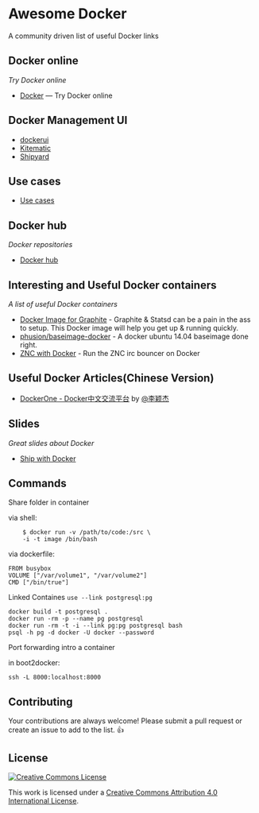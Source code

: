 Awesome Docker
==============

A community driven list of useful Docker links


## Docker online

*Try Docker online*

* [Docker](https://www.docker.com/tryit/) — Try Docker online

## Docker Management UI

* [dockerui](https://github.com/crosbymichael/dockerui)
* [Kitematic](https://kitematic.com/)
* [Shipyard](http://shipyard-project.com/)


## Use cases

* [Use cases](https://www.docker.com/resources/usecases/) 


## Docker hub

*Docker repositories*

* [Docker hub](https://registry.hub.docker.com/)


## Interesting and Useful Docker containers

*A list of useful Docker containers* 

* [Docker Image for Graphite](https://github.com/hopsoft/docker-graphite-statsd) - Graphite & Statsd can be a pain in the ass to setup. This Docker image will help you get up & running quickly.
* [phusion/baseimage-docker](http://phusion.github.io/baseimage-docker/) - A docker ubuntu 14.04 baseimage done right.
* [ZNC with Docker](https://github.com/shykes/docker-znc) - Run the ZNC irc bouncer on Docker 

## Useful Docker Articles(Chinese Version)

* [DockerOne - Docker中文交流平台](http://dockerone.com/) by [@李颖杰](http://dockerone.com/people/%E6%9D%8E%E9%A2%96%E6%9D%B0)

## Slides

*Great slides about Docker*

* [Ship with Docker](https://speakerdeck.com/slok/ship-it-with-docker)

## Commands

Share folder in container

via shell:
```shell
    $ docker run -v /path/to/code:/src \
    -i -t image /bin/bash
```
via dockerfile:

    FROM busybox
    VOLUME ["/var/volume1", "/var/volume2"]
    CMD ["/bin/true"]
    
Linked Containes
`use --link postgresql:pg`

    docker build -t postgresql .
    docker run -rm -p --name pg postgresql
    docker run -rm -t -i --link pg:pg postgresql bash
    psql -h pg -d docker -U docker --password

Port forwarding intro a container

in boot2docker:

    ssh -L 8000:localhost:8000
    
    

## Contributing

Your contributions are always welcome! Please submit a pull request or create an issue to add to the list. :thumbsup:


## License

[![Creative Commons License](http://i.creativecommons.org/l/by/4.0/88x31.png)](http://creativecommons.org/licenses/by/4.0/)

This work is licensed under a [Creative Commons Attribution 4.0 International License](http://creativecommons.org/licenses/by/4.0/).

